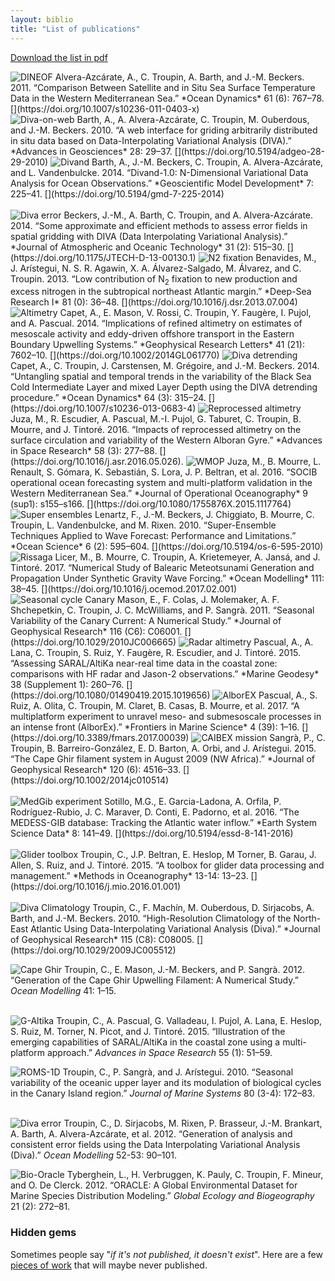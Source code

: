 ```yaml
---
layout: biblio
title: "List of publications"
---
```


<a href="/CV/publicationList.pdf">Download the list in pdf <i class="fa fa-download"></i></a><br>

<img class="imagelogo" src="/figures/publis/logo_dineof.png" alt="DINEOF">
Alvera-Azcárate, A., C. Troupin, A. Barth, and J.-M. Beckers. 2011.
“Comparison Between Satellite and in Situ Sea Surface Temperature Data
in the Western Mediterranean Sea.” *Ocean Dynamics* 61 (6): 767–78.
[<i class="ai ai-doi"  aria-hidden="true"></i>](https://doi.org/10.1007/s10236-011-0403-x)     
<br>

<img class="imagelogo" src="/figures/publis/logo_divaweb.png" alt="Diva-on-web">
Barth, A., A. Alvera-Azcárate, C. Troupin, M. Ouberdous, and J.-M.
Beckers. 2010. “A web interface for griding arbitrarily distributed in
situ data based on Data-Interpolating Variational Analysis (DIVA).”
*Advances in Geosciences* 28: 29–37.
[<i class="ai ai-doi"  aria-hidden="true"></i>](https://doi.org/10.5194/adgeo-28-29-2010)

<img class="imagelogo" src="/figures/publis/logo_divand.png" alt="Divand">
Barth, A., J.-M. Beckers, C. Troupin, A. Alvera-Azcárate, and L.
Vandenbulcke. 2014. “Divand-1.0: N-Dimensional Variational Data Analysis
for Ocean Observations.” *Geoscientific Model Development* 7: 225–41.
[<i class="ai ai-doi"  aria-hidden="true"></i>](https://doi.org/10.5194/gmd-7-225-2014)
<br><br>

<img class="imagelogo" src="/figures/publis/logo_divaerr2.png" alt="Diva error">
Beckers, J.-M., A. Barth, C. Troupin, and A. Alvera-Azcárate. 2014.
“Some approximate and efficient methods to assess error fields in
spatial gridding with DIVA (Data Interpolating Variational Analysis).”
*Journal of Atmospheric and Oceanic Technology* 31 (2): 515–30.
[<i class="ai ai-doi"  aria-hidden="true"></i>](https://doi.org/10.1175/JTECH-D-13-00130.1)

<img class="imagelogo" src="/figures/publis/logo_mb.png" alt="N2 fixation">
Benavides, M., J. Arístegui, N. S. R. Agawin, X. A. Álvarez-Salgado,
M. Álvarez, and C. Troupin. 2013. “Low contribution of N<sub>2</sub> fixation to
new production and excess nitrogen in the subtropical northeast Atlantic
margin.” *Deep-Sea Research I* 81 (0): 36–48.
[<i class="ai ai-doi"  aria-hidden="true"></i>](https://doi.org/10.1016/j.dsr.2013.07.004)

<img class="imagelogo" src="/figures/publis/logo_altim.png" alt="Altimetry">
Capet, A., E. Mason, V. Rossi, C. Troupin, Y. Faugère, I. Pujol, and A.
Pascual. 2014. “Implications of refined altimetry on estimates of
mesoscale activity and eddy-driven offshore transport in the Eastern
Boundary Upwelling Systems.” *Geophysical Research Letters* 41 (21):
7602–10.
[<i class="ai ai-doi"  aria-hidden="true"></i>](https://doi.org/10.1002/2014GL061770)

<img class="imagelogo" src="/figures/publis/logo_detrend.png" alt="Diva detrending">
Capet, A., C. Troupin, J. Carstensen, M. Grégoire, and J.-M. Beckers. 2014. “Untangling spatial and temporal trends in the variability of the
Black Sea Cold Intermediate Layer and mixed Layer Depth using the DIVA
detrending procedure.” *Ocean Dynamics* 64 (3): 315–24.
[<i class="ai ai-doi"  aria-hidden="true"></i>](https://doi.org/10.1007/s10236-013-0683-4)

<img class="imagelogo" src="/figures/publis/logo_altimodel.png" alt="Reprocessed altimetry">
Juza, M., R. Escudier, A. Pascual, M.-I. Pujol,
G. Taburet, C. Troupin, B. Mourre, and J.
Tintoré. 2016. “Impacts of reprocessed altimetry on the surface
circulation and variability of the Western Alboran Gyre.” *Advances in
Space Research* 58 (3): 277–88.
[<i class="ai ai-doi"  aria-hidden="true"></i>](https://doi.org/10.1016/j.asr.2016.05.026).

<img class="imagelogo" src="/figures/publis/logo_wmop.png" alt="WMOP">
Juza, M., B. Mourre, L. Renault, S. Gómara, K. Sebastián, S. Lora, J. P.
Beltran, et al. 2016. “SOCIB operational ocean forecasting system and
multi-platform validation in the Western Mediterranean Sea.” *Journal of
Operational Oceanography* 9 (sup1): s155–s166.
[<i class="ai ai-doi"  aria-hidden="true"></i>](https://doi.org/10.1080/1755876X.2015.1117764)

<img class="imagelogo" src="/figures/publis/logo_superens.png" alt="Super ensembles">
Lenartz, F., J.-M. Beckers, J. Chiggiato, B. Mourre, C. Troupin, L.
Vandenbulcke, and M. Rixen. 2010. “Super-Ensemble Techniques Applied to
Wave Forecast: Performance and Limitations.” *Ocean Science* 6 (2):
595–604.
[<i class="ai ai-doi"  aria-hidden="true"></i>](https://doi.org/10.5194/os-6-595-2010)

<img class="imagelogo" src="/figures/publis/logo_rissaga.png" alt="Rissaga">
Licer, M., B. Mourre, C. Troupin, A. Krietemeyer,
A. Jansá, and J. Tintoré. 2017. “Numerical Study of Balearic
Meteotsunami Generation and Propagation Under Synthetic Gravity Wave
Forcing.” *Ocean Modelling* 111: 38–45.
[<i class="ai ai-doi"  aria-hidden="true"></i>](https://doi.org/10.1016/j.ocemod.2017.02.001)

<img class="imagelogo" src="/figures/publis/logo_canary.png" alt="Seasonal cycle Canary">
Mason, E., F. Colas, J. Molemaker, A. F. Shchepetkin, C. Troupin, J. C.
McWilliams, and P. Sangrà. 2011. “Seasonal Variability of the Canary
Current: A Numerical Study.” *Journal of Geophysical Research* 116 (C6):
C06001.
[<i class="ai ai-doi"  aria-hidden="true"></i>](https://doi.org/10.1029/2010JC006665)

<img class="imagelogo" src="/figures/publis/logo_radaralti.png" alt="Radar altimetry">
Pascual, A., A. Lana, C. Troupin, S. Ruiz, Y. Faugère, R. Escudier, and
J. Tintoré. 2015. “Assessing SARAL/AltiKa near-real time data in the
coastal zone: comparisons with HF radar and Jason-2 observations.”
*Marine Geodesy* 38 (Supplement 1): 260–76.
[<i class="ai ai-doi"  aria-hidden="true"></i>](https://doi.org/10.1080/01490419.2015.1019656)

<img class="imagelogo" src="/figures/publis/logo_alborex.png" alt="AlborEX">
Pascual, A., S. Ruiz, A. Olita, C. Troupin, M.
Claret, B. Casas, B. Mourre, et al. 2017. “A multiplatform
experiment to unravel meso- and submesoscale processes in an intense
front (AlborEx).” *Frontiers in Marine Science* 4 (39): 1–16.
[<i class="ai ai-doi"  aria-hidden="true"></i>](https://doi.org/10.3389/fmars.2017.00039)

<img class="imagelogo" src="/figures/publis/logo_caibex.png" alt="CAIBEX mission">
Sangrà, P., C. Troupin, B. Barreiro-González, E. D.
Barton, A. Orbi, and J. Arístegui. 2015. “The Cape Ghir
filament system in August 2009 (NW Africa).” *Journal of Geophysical
Research* 120 (6): 4516–33.
[<i class="ai ai-doi"  aria-hidden="true"></i>](https://doi.org/10.1002/2014jc010514)
<br><br>

<img class="imagelogo" src="/figures/publis/logo_medgib.png" alt="MedGib experiment">
Sotillo, M.G., E. Garcia-Ladona, A. Orfila, P. Rodríguez-Rubio, J. C.
Maraver, D. Conti, E. Padorno, et al. 2016. “The MEDESS-GIB database:
Tracking the Atlantic water inflow.” *Earth System Science Data* 8:
141–49.
[<i class="ai ai-doi"  aria-hidden="true"></i>](https://doi.org/10.5194/essd-8-141-2016)
<br><br>

<img class="imagelogo" src="/figures/publis/logo_toolbox.png" alt="Glider toolbox">
Troupin, C., J.P. Beltran, E. Heslop, M Torner, B. Garau, J. Allen, S.
Ruiz, and J. Tintoré. 2015. “A toolbox for glider data processing and
management.” *Methods in Oceanography* 13-14: 13–23.
[<i class="ai ai-doi"  aria-hidden="true"></i>](https://doi.org/10.1016/j.mio.2016.01.001)
<br><br>

<img class="imagelogo" src="/figures/publis/logo_divaclim.png" alt="Diva Climatology">
Troupin, C., F. Machín, M. Ouberdous, D. Sirjacobs, A. Barth, and J.-M.
Beckers. 2010. “High-Resolution Climatology of the North-East Atlantic
Using Data-Interpolating Variational Analysis (Diva).” *Journal of
Geophysical Research* 115 (C8): C08005. [<i class="ai ai-doi"  aria-hidden="true"></i>](https://doi.org/10.1029/2009JC005512)   

<img class="imagelogo" src="/figures/publis/logo_capeghir.png" alt="Cape Ghir"> Troupin, C., E. Mason, J.-M. Beckers, and P. Sangrà. 2012.<br> “Generation
of the Cape Ghir Upwelling Filament: A Numerical Study.”<br> *Ocean Modelling* 41: 1–15. [<i class="ai ai-doi"  aria-hidden="true"></i>](https://doi.org/10.1016/j.ocemod.2011.09.001)
<br><br>

<img class="imagelogo" src="/figures/publis/logo_galtica.png" alt="G-Altika"> Troupin, C., A. Pascual, G. Valladeau, I. Pujol, A. Lana, E. Heslop, S.
Ruiz, M. Torner, N. Picot, and J. Tintoré. 2015. “Illustration of the emerging capabilities of SARAL/AltiKa in the coastal zone using a multi-platform approach.”
*Advances in Space Research* 55 (1): 51–59. [<i class="ai ai-doi"  aria-hidden="true"></i>](https://doi.org/10.1016/j.asr.2014.09.011)


<img class="imagelogo" src="/figures/publis/logo_roms1d.png" alt="ROMS-1D"> Troupin, C., P. Sangrà, and J. Arístegui. 2010. “Seasonal variability of
the oceanic upper layer and its modulation of biological cycles in the
Canary Island region.” *Journal of Marine Systems* 80 (3-4): 172–83.
[<i class="ai ai-doi"  aria-hidden="true"></i>](https://doi.org/10.1016/j.jmarsys.2009.10.007)
<br><br>

<img class="imagelogo" src="/figures/publis/logo_divaerr.png" alt="Diva error"> Troupin, C., D. Sirjacobs, M. Rixen, P. Brasseur, J.-M. Brankart, A.
Barth, A. Alvera-Azcárate, et al. 2012. “Generation of analysis and
consistent error fields using the Data Interpolating Variational
Analysis (Diva).” *Ocean Modelling* 52-53: 90–101.
[<i class="ai ai-doi"  aria-hidden="true"></i>](https://doi.org/10.1016/j.ocemod.2012.05.002)


<img class="imagelogo" src="/figures/publis/logo_biooracle.png" alt="Bio-Oracle"> Tyberghein, L., H. Verbruggen, K. Pauly, C. Troupin, F. Mineur, and O.
De Clerck. 2012. “ORACLE: A Global Environmental Dataset for Marine
Species Distribution Modeling.” *Global Ecology and Biogeography* 21
(2): 272–81.
[<i class="ai ai-doi"  aria-hidden="true"></i>](https://doi.org/10.1111/j.1466-8238.2011.00656.x)

### Hidden gems

Sometimes people say "*if it's not published, it doesn't exist*". Here are a few [pieces of work](./publications/unpublished) that will maybe never published.
